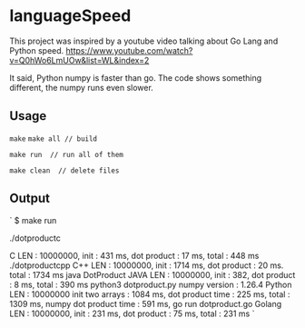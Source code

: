 # languageSpeed

This project was inspired by a youtube video talking about Go Lang and Python speed.
https://www.youtube.com/watch?v=Q0hWo6LmUOw&list=WL&index=2

It said, Python numpy is faster than go. 
The code shows something different, the numpy runs even slower.

## Usage
`make`
`make all // build` 

`make run  // run all of them`

`make clean  // delete files `


## Output
`
$ make run

./dotproductc

 C  LEN : 10000000, init : 431 ms, dot product : 17 ms, total : 448 ms
./dotproductcpp
 C++  LEN : 10000000, init : 1714 ms, dot product : 20 ms.  total : 1734 ms
java DotProduct
 JAVA  LEN : 10000000, init : 382, dot product : 8 ms, total : 390 ms
python3 dotproduct.py
 numpy version :  1.26.4
 Python LEN : 10000000  init two arrays : 1084 ms, dot product time : 225 ms, total : 1309 ms,  numpy dot product time : 591 ms,
go run dotproduct.go
 Golang LEN : 10000000, init : 231 ms, dot product : 75 ms, total : 231 ms
`

